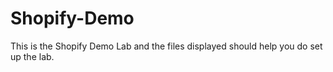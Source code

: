 # Shopify-Demo
This is the Shopify Demo Lab and the files displayed should help you do set up the lab.
